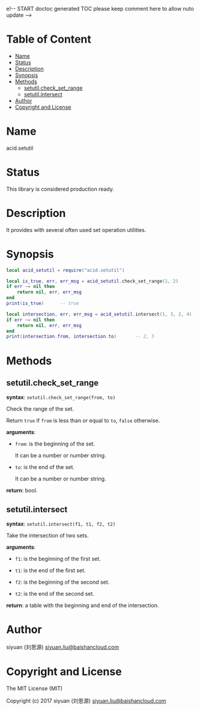 e!-- START doctoc generated TOC please keep comment here to allow nuto update -->
<!-- DON'T EDIT THIS SECTION, INSTEAD RE-RUN doctoc TO UPDATE -->
#   Table of Content

- [Name](#name)
- [Status](#status)
- [Description](#description)
- [Synopsis](#synopsis)
- [Methods](#methods)
  - [setutil.check_set_range](#setutilcheck_set_range)
  - [setutil.intersect](#setutilintersect)
- [Author](#author)
- [Copyright and License](#copyright-and-license)

<!-- END doctoc generated TOC please keep comment here to allow auto update -->

# Name

acid.setutil

# Status

This library is considered production ready.

# Description

It provides with several often used set operation utilities.

# Synopsis

```lua
local acid_setutil = require("acid.setutil")

local is_true, err, err_msg = acid_setutil.check_set_range(1, 2)
if err ~= nil then
    return nil, err, err_msg
end
print(is_true)      -- true

local intersection, err, err_msg = acid_setutil.intersect(1, 3, 2, 4)
if err ~= nil then
    return nil, err, err_msg
end
print(intersection.from, intersection.to)       -- 2, 3
```

# Methods

## setutil.check_set_range

**syntax**:
`setutil.check_set_range(from, to)`

Check the range of the set.

Return `true` if `from` is less than or equal to `to`,
`false` otherwise.

**arguments**:

- `from`:
    is the beginning of the set.

    It can be a number or number string.

- `to`:
    is the end of the set.

    It can be a number or number string.

**return**:
bool.


## setutil.intersect

**syntax**:
`setutil.intersect(f1, t1, f2, t2)`

Take the intersection of two sets.

**arguments**:

- `f1`:
    is the beginning of the first set.

- `t1`:
    is the end of the first set.

- `f2`:
    is the beginning of the second set.

- `t2`:
    is the end of the second set.

**return**:
a table with the beginning and end of the intersection.


# Author

siyuan (刘思源) <siyuan.liu@baishancloud.com>

# Copyright and License

The MIT License (MIT)

Copyright (c) 2017 siyuan (刘思源) <siyuan.liu@baishancloud.com>
